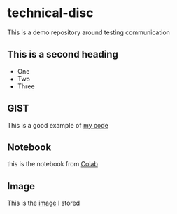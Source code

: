 # technical-disc
This is a demo repository around testing communication

## This is a second heading

* One
* Two
* Three
## GIST
This is a good example of [my code](https://gist.github.com/KapilVallabh/58b2898b7774259d7d80cb40594a2811)

## Notebook
this is the notebook from [Colab](technical_discussion.ipynb)


## Image
This is the [image](![Yercaud](https://github.com/user-attachments/assets/9c5e0241-3513-46e4-b3e9-d9fa50a872ff)) I stored
